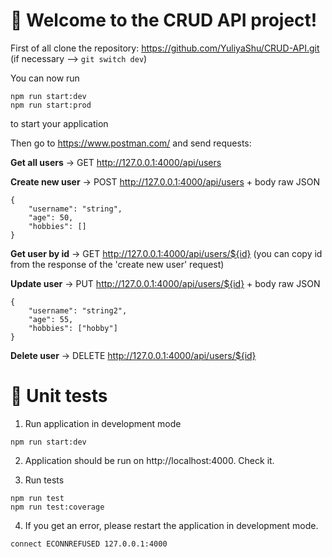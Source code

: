 # 🚀 Welcome to the CRUD API project!

First of all clone the repository: https://github.com/YuliyaShu/CRUD-API.git (if necessary --> ```git switch dev```)

You can now run 

```
npm run start:dev
npm run start:prod
```

to start your application

Then go to https://www.postman.com/ and send requests:

**Get all users** -> GET http://127.0.0.1:4000/api/users

**Create new user** -> POST http://127.0.0.1:4000/api/users + body raw JSON 
```
{
    "username": "string",
    "age": 50,
    "hobbies": []
}
```

**Get user by id** -> GET http://127.0.0.1:4000/api/users/${id} (you can copy id from the response of the 'create new user' request)

**Update user** -> PUT http://127.0.0.1:4000/api/users/${id} + body raw JSON 
```
{
    "username": "string2",
    "age": 55,
    "hobbies": ["hobby"]
}
```

**Delete user** -> DELETE http://127.0.0.1:4000/api/users/${id}

>
>
# 🚀 Unit tests

1. Run application in development mode

```
npm run start:dev
```

2. Application should be run on http://localhost:4000. Check it.

3. Run tests 

```
npm run test
npm run test:coverage
```

4. If you get an error, please restart the application in development mode.

```
connect ECONNREFUSED 127.0.0.1:4000
```


